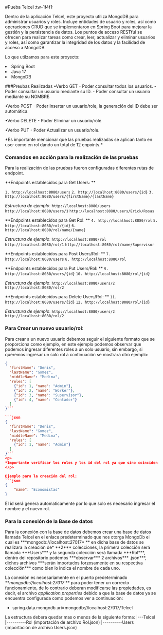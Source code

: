 #Pueba Telcel :tw-1f4f1: 

<p>
Dentro de la aplicación Telcel, este proyecto utiliza MongoDB para administrar usuarios y roles. Incluye entidades de usuario y roles, así como operaciones CRUD que se implementaron en Spring Boot para mejorar la gestión y la persistencia de datos. Los puntos de acceso RESTful se ofrecen para realizar tareas como crear, leer, actualizar y eliminar usuarios y roles, así como garantizar la integridad de los datos y la facilidad de acceso a MongoDB.

Lo que utilzamos para este proyecto:
 <li>Spring Boot</li>
 <li>Java 17 </li> 
 <li>MongoDB</li>
</p>

###Preubas Realizadas
•Verbo GET 
                - Poder consultar todos los usuarios.
                - Poder consultar un usuario mediante su ID.
               - Poder consultar un usuario mediante su NOMBRE.

•Verbo POST
                - Poder Insertar un usuario/role, la generación del ID debe ser automática.

•Verbo DELETE
                - Poder Eliminar un usuario/role.

•Verbo PUT
                - Poder Actualizar un usuario/role.

<p>
*Es importante mencionar que las pruebas realizadas se aplican tanto en user como en rol dando un total de 12 enpoints.*
</p>

### Comandos en acción para la realización de las pruebas
<p>
Para la realización de las pruebas fueron configuradas diferentes rutas de endpoint.

**Endpoints establecidos para Get Users: **

```1. http://localhost:8080/users```
```2. http://localhost:8080/users/{id}```
```3. http://localhost:8080/users/{firstName}/{lastName}```

*Estructura de ejemplo*:
```http://localhost:8080/users```
```http://localhost:8080/users/1```
```http://localhost:8080/users/Erick/Rosas```

**Endpoints establecidos para Get Rol: **
```4. http://localhost:8080/rol```
```5. http://localhost:8080/rol/{id}```
```6. http://localhost:8080/rol/name/{name}```

*Estructura de ejemplo*:
```http://localhost:8080/rol```
```http://localhost:8080/rol/1```
```http://localhost:8080/rol/name/Supervisor```

**Endpoints establecidos para Post Users/Rol: **
```7. http://localhost:8080/users```
```8. http://localhost:8080/rol```

**Endpoints establecidos para Put Users/Rol: **
```9. http://localhost:8080/users/{id}```
```10. http://localhost:8080/rol/{id}```

*Estructura de ejemplo*:
```http://localhost:8080/users/2```
```http://localhost:8080/rol/2```

**Endpoints establecidos para Delete Users/Rol: **
```11. http://localhost:8080/users/{id}```
```12. http://localhost:8080/rol/{id}```

*Estructura de ejemplo*:
```http://localhost:8080/users/2```
```http://localhost:8080/rol/2```
</p>

### Para Crear un nuevo usuario/rol:

Para crear a un nuevo usuario debemos seguir el siguiente formato que se proporciona como ejemplo, en este ejemplo podemos observar que podemos ingresar diferentes roles a un solo usuario, sin embargo, si queremos ingresar un solo rol a continuación se mostrara otro ejemplo: 
```json
{
  "firstName": "Denis",
  "lastName": "Gomez",
  "middleName": "Medina",
  "roles": [
    {"id": 1, "name": "Admin"},
    {"id": 2, "name": "Worker"},
    {"id": 3, "name": "Supervisor"},
    {"id": 4, "name": "Contador"}
  ]
}```

```json
{
  "firstName": "Denis",
  "lastName": "Gomez",
  "middleName": "Medina",
  "roles": [
    {"id": 1, "name": "Admin"}
  ]
}```
<p>
*Importante verificar los roles y los id del rol ya que sino coinciden o no existen lanzara un error hasta que coinda el id con su respectivo rol.*
</p>

Ejemplo para la creación del rol:
```json
{
    "name": "Economistas"
}
```
<p>
El id será genera automaticamente por lo que solo es necesario ingresar el nombre y el nuevo rol.
</p>

### Para la conexión de la Base de datos
<p>
Para la conexión con la base de datos debemos crear una base de datos llamada Telcel en el enlace predeterminado que nos otorga MongoDb el cual es  ***mongodb://localhost:27017* ** en dicha base de datos se realizara la creación de* **2*** colecciones, la primera colección será llamada ***Users*** y la segunda colección será llamada ***Rol***, dentro del repositorio podemos ***observar*** 2 archivos*** .json***, dichos archivos ***serán importados forzosamente en su respectiva colección*** como bien lo indica el nombre de cada uno.

La conexión es necesariamente en el puerto predeterminado ***mongodb://localhost:27017* ** para poder tener un correcto funcionamiento, de lo contrario deberan modificarse las propiedades, es decir, el archivo *application.properties*  debido a que la base de datos ya se encuentra configurada como podemos ver a continuación:
</p>

- spring.data.mongodb.uri=mongodb://localhost:27017/Telcel

<p>
La estructura debera quedar mas o menos de la siguiente forma:
|---Telcel
|----------Rol (importación de archivo Rol.json)
|----------Users (importación de archivo Users.json)
</p>

